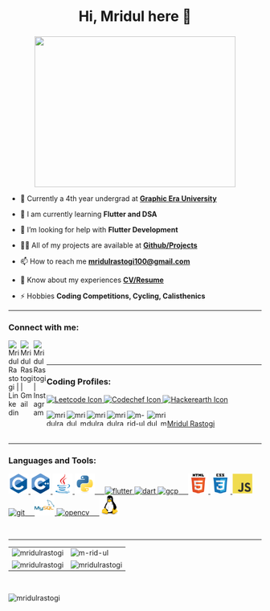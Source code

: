 <!-- <script src="https://platform.linkedin.com/badges/js/profile.js" async defer type="text/javascript"></script> -->
<h1 align="center">Hi, Mridul here 👋</h1>
<h3 align="center"><!--Software Engineer--></h3>

<div align="center">
    <img align="center" src="https://media1.giphy.com/media/qgQUggAC3Pfv687qPC/giphy.gif" width="400px" height="300px"/>
</div>

- 📝 Currently a 4th year undergrad at [**Graphic Era University**](http://geu.ac.in)

- 🌱 I am currently learning **Flutter and DSA**

- 🤝 I’m looking for help with **Flutter Development**

- 👨‍💻 All of my projects are available at [**Github/Projects**](https://github.com/MridulRastogi/Projects)

- 📫 How to reach me **mridulrastogi100@gmail.com**

- 📄 Know about my experiences [**CV/Resume**](https://drive.google.com/file/d/1KzFfRjcuMmcBIkmbGojZ4cofO4oc_AQW/view?usp=sharing)

- ⚡ Hobbies **Coding Competitions, Cycling, Calisthenics**



<hr>

<h3 align="left">Connect with me:</h3>
<p align="left">
  <a href="https://www.linkedin.com/in/mridulrastogi/">
    <img align="left" alt="Mridul Rastogi | Linkedin" width="24px" src="https://github.com/TheDudeThatCode/TheDudeThatCode/blob/master/Assets/Linkedin.svg" />
  </a> 
  <a href="mailto:mridulrastogi100@gmail.com">
    <img align="left" alt="Mridul Rastogi | Gmail" width="26px" src="https://github.com/TheDudeThatCode/TheDudeThatCode/blob/master/Assets/Gmail.svg" />
  </a>                                                                                                                   
  <a href="https://www.instagram.com/m.rid.ul/">
    <img align="left" alt="Mridul Rastogi | Instagram" width="26px" src="https://github.com/TheDudeThatCode/TheDudeThatCode/blob/master/Assets/Instagram.svg" />
  </a>  
</p>

<br><br/>
<hr>

<h3 align="left">Coding Profiles:</h3>

  <a href="https://leetcode.com/m-rid-ul/">
    <img src="https://img.shields.io/badge/Profile-Leetcode-yellow" alt="Leetcode Icon"/>
  </a>
  <a href="https://www.codechef.com/users/mridul_mr">
    <img src="https://img.shields.io/badge/Profile-Codechef-Brown" alt="Codechef Icon"/>
  </a>
  <a href="https://www.hackerearth.com/@mridul_mr">
    <img src="https://img.shields.io/badge/Profile-Hackerearth-blue" alt="Hackerearth Icon"/>
  </a>

<p align="left">
  <a href="https://kaggle.com/mridulrastogi" target="blank">
    <img align="left" src="https://raw.githubusercontent.com/rahuldkjain/github-profile-readme-generator/master/src/images/icons/Social/kaggle.svg" alt="mridulrastogi" height="30" width="40" /></a>
  <a href="https://www.codechef.com/users/mridul_mr" target="blank">
    <img align="left" src="https://cdn.jsdelivr.net/npm/simple-icons@3.1.0/icons/codechef.svg" alt="mridul_mr" height="30" width="40" /></a>
  <a href="https://www.hackerrank.com/mridulrastogi100" target="blank">
    <img align="left" src="https://raw.githubusercontent.com/rahuldkjain/github-profile-readme-generator/master/src/images/icons/Social/hackerrank.svg" alt="mridulrastogi100" height="30" width="40" /></a>
  <a href="https://codeforces.com/profile/mridulrastogi" target="blank">
    <img align="left" src="https://raw.githubusercontent.com/rahuldkjain/github-profile-readme-generator/master/src/images/icons/Social/codeforces.svg" alt="mridulrastogi" height="30" width="40" /></a>
  <a href="https://www.leetcode.com/m-rid-ul" target="blank">
    <img align="left" src="https://raw.githubusercontent.com/rahuldkjain/github-profile-readme-generator/master/src/images/icons/Social/leet-code.svg" alt="m-rid-ul" height="30" width="40" /></a>
  <a href="https://www.hackerearth.com/mridul_mr" target="blank">
    <img align="left" src="https://raw.githubusercontent.com/rahuldkjain/github-profile-readme-generator/master/src/images/icons/Social/hackerearth.svg" alt="mridul_mr" height="30" width="40" /></a>
</p>

<br>
<!-- LinkedIN Profile Badge -->
<div class="badge-base LI-profile-badge" data-locale="en_US" data-size="medium" data-theme="dark" data-type="VERTICAL" data-vanity="mridulrastogi" data-version="v1"><a class="badge-base__link LI-simple-link" href="https://in.linkedin.com/in/mridulrastogi?trk=profile-badge">Mridul Rastogi</a></div>              
<br/>

<hr>

<h3 align="left">Languages and Tools:</h3>
<p align="left"> 
  <a href="https://www.cprogramming.com/" target="_blank" rel="noreferrer"> 
    <img src="https://raw.githubusercontent.com/devicons/devicon/master/icons/c/c-original.svg" alt="c" width="40" height="40"/> 
  </a> 
  <a href="https://www.w3schools.com/cpp/" target="_blank" rel="noreferrer"> 
    <img src="https://raw.githubusercontent.com/devicons/devicon/master/icons/cplusplus/cplusplus-original.svg" alt="cplusplus" width="40" height="40"/> 
  </a>
  <a href="https://www.java.com" target="_blank" rel="noreferrer"> 
    <img src="https://raw.githubusercontent.com/devicons/devicon/master/icons/java/java-original.svg" alt="java" width="40" height="40"/> 
  </a>
  <a href="https://www.python.org" target="_blank" rel="noreferrer"> 
    <img src="https://raw.githubusercontent.com/devicons/devicon/master/icons/python/python-original.svg" alt="python" width="40" height="40"/> &nbsp;&nbsp;&nbsp;
  </a>
  
  <!--
  <a href="https://developer.android.com" target="_blank" rel="noreferrer"> 
    <img src="https://raw.githubusercontent.com/devicons/devicon/master/icons/android/android-original-wordmark.svg" alt="android" width="40" height="40"/> 
  </a> 
   -->
  <a href="https://flutter.dev" target="_blank" rel="noreferrer"> 
    <img src="https://www.vectorlogo.zone/logos/flutterio/flutterio-icon.svg" alt="flutter" width="40" height="40"/> 
  </a>
  <a href="https://dart.dev" target="_blank" rel="noreferrer"> 
    <img src="https://www.vectorlogo.zone/logos/dartlang/dartlang-icon.svg" alt="dart" width="40" height="40"/> 
  </a> 
  <!--
  <a href="https://firebase.google.com/" target="_blank" rel="noreferrer"> 
    <img src="https://www.vectorlogo.zone/logos/firebase/firebase-icon.svg" alt="firebase" width="40" height="40"/> 
  </a>
  -->
  <a href="https://cloud.google.com" target="_blank" rel="noreferrer"> 
    <img src="https://www.vectorlogo.zone/logos/google_cloud/google_cloud-icon.svg" alt="gcp" width="40" height="40"/>  &nbsp;&nbsp;&nbsp;
  </a>
    
  <a href="https://www.w3.org/html/" target="_blank" rel="noreferrer"> 
    <img src="https://raw.githubusercontent.com/devicons/devicon/master/icons/html5/html5-original-wordmark.svg" alt="html5" width="40" height="40"/> 
  </a> 
  <a href="https://www.w3schools.com/css/" target="_blank" rel="noreferrer"> 
    <img src="https://raw.githubusercontent.com/devicons/devicon/master/icons/css3/css3-original-wordmark.svg" alt="css3" width="40" height="40"/> 
  </a>
  <a href="https://developer.mozilla.org/en-US/docs/Web/JavaScript" target="_blank" rel="noreferrer"> 
    <img src="https://raw.githubusercontent.com/devicons/devicon/master/icons/javascript/javascript-original.svg" alt="javascript" width="40" height="40"/> 
  </a> 
  <a href="https://git-scm.com/" target="_blank" rel="noreferrer"> 
    <img src="https://www.vectorlogo.zone/logos/git-scm/git-scm-icon.svg" alt="git" width="40" height="40"/> &nbsp;&nbsp;&nbsp;
  </a> 
  
  <a href="https://www.mysql.com/" target="_blank" rel="noreferrer"> 
    <img src="https://raw.githubusercontent.com/devicons/devicon/master/icons/mysql/mysql-original-wordmark.svg" alt="mysql" width="40" height="40"/> 
  </a> 
  <a href="https://opencv.org/" target="_blank" rel="noreferrer"> 
    <img src="https://www.vectorlogo.zone/logos/opencv/opencv-icon.svg" alt="opencv" width="40" height="40"/> &nbsp;&nbsp;&nbsp;
  </a>
  
  <a href="https://www.linux.org/" target="_blank" rel="noreferrer"> 
    <img src="https://raw.githubusercontent.com/devicons/devicon/master/icons/linux/linux-original.svg" alt="linux" width="40" height="40"/> 
  </a> 
  <!--
  <a href="https://www.mathworks.com/" target="_blank" rel="noreferrer"> 
    <img src="https://upload.wikimedia.org/wikipedia/commons/2/21/Matlab_Logo.png" alt="matlab" width="40" height="40"/> 
  </a>
  -->
   
  <!--
  <a href="https://www.selenium.dev" target="_blank" rel="noreferrer"> 
    <img src="https://raw.githubusercontent.com/detain/svg-logos/780f25886640cef088af994181646db2f6b1a3f8/svg/selenium-logo.svg" alt="selenium" width="40" height="40"/> 
   -->
  </a> 
</p>

<br/>
<hr>
<!--
<p align="center">
  <img align="left" style="width: 400px;" src="https://github-readme-stats.vercel.app/api/top-langs?username=mridulrastogi&show_icons=true&locale=en&layout=compact" alt="mridulrastogi" />
    &nbsp;
  <img align="right" style="width: 475px; pointer-events: none; user-select: none;" src="https://leetcard.jacoblin.cool/m-rid-ul?theme=unicorn&font=Tauri" unselectable="on" alt="m-rid-ul"/>
</p>
<br>
<br/>
<p align="center">
  <img align="center" src="https://github-readme-stats.vercel.app/api?username=mridulrastogi&show_icons=true&locale=en" alt="mridulrastogi" />
  <img align="center"  src="https://github-readme-streak-stats.herokuapp.com/?user=mridulrastogi&" alt="mridulrastogi" />
</p>
-->

<table align="center" style="border-collapse: collapse;">
<tr>
<td> 
<img align="left"  style="width: 100%; height: 100%;" 
     src="https://github-readme-stats.vercel.app/api/top-langs?username=mridulrastogi&show_icons=true&locale=en&layout=compact" alt="mridulrastogi"/> </td>
<td> 
<img align="right" style="width: 100%; height: 100%;" src="https://leetcode.card.workers.dev/m-rid-ul?theme=unicorn&font=&extension=null" unselectable="on" alt="m-rid-ul"/> </td>
<!--
    https://leetcard.jacoblin.cool/m-rid-ul?theme=unicorn&font=Tauri
-->
</tr>
<tr> 
<td>    
<img align="center" src="https://github-readme-stats.vercel.app/api?username=mridulrastogi&show_icons=true&locale=en" alt="mridulrastogi"/>  </td>
<td>    <img align="center"  src="https://github-readme-streak-stats.herokuapp.com/?user=mridulrastogi&" alt="mridulrastogi" />  </td>
</tr>
</table>

<br>
<p align="left"> <img src="https://komarev.com/ghpvc/?username=mridulrastogi&label=Profile%20views&color=0e75b6&style=flat" alt="mridulrastogi" /> </p>
